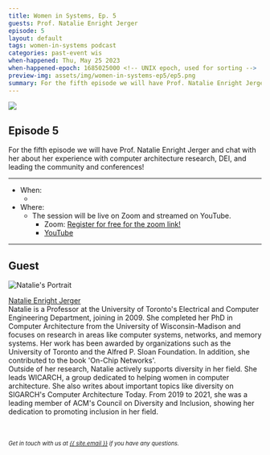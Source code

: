 ```yaml
---
title: Women in Systems, Ep. 5
guests: Prof. Natalie Enright Jerger
episode: 5
layout: default
tags: women-in-systems podcast
categories: past-event wis
when-happened: Thu, May 25 2023
when-happened-epoch: 1685025000 <!-- UNIX epoch, used for sorting -->
preview-img: assets/img/women-in-systems-ep5/ep5.png
summary: For the fifth episode we will have Prof. Natalie Enright Jerger and chat with her about her experience!
---
```


<img src="{{ 'assets/img/women-in-systems-ep5/ep5.png' | relative_url }}"/>

## Episode 5
For the fifth episode we will have Prof. Natalie Enright Jerger and chat with her about her experience with computer architecture research, DEI, and leading the community and conferences!


<!-- <div class="section-header">Submit your questions!</div>
<div class="section-content">
    <iframe class="loading-white-bg" src="https://app.sli.do/event/gvurjFQQGviwjztFyoXVbe/live/questions" height="100%" width="100%" style="min-height: 560px;"></iframe>
</div> -->

<hr>

* When:
  * <div style="font-weight: bold;" class="time-fmt-local" data-start="1685025000" data-duration="3600" data-show-timezone-link="true"></div>
* Where:  
  * The session will be live on Zoom and streamed on YouTube.
    * Zoom: <a href="https://ucsd.zoom.us/j/92058909296" target=_blank class="external-link">Register for free for the zoom link!</a>
    * <a href="https://youtube.com/live/0aw2XDUuKrw" target=_blank class="external-link">YouTube</a>
<hr>


<!-- <div class="section-header">Submit your questions!</div>
<div class="section-content">
    <iframe class="loading-white-bg" src="https://app.sli.do/event/muvx8icUQr3w3kz6kNaEXA" height="100%" width="100%" style="min-height: 560px;"></iframe>
</div>
<br> -->

## Guest

<div class="bio">
<img class="headshot" src="{{ '/assets/img/women-in-systems-ep5/NatalieEnrightJerger.jpg' | relative_url }}" alt="Natalie's Portrait"/>

<a target=_blank href="https://www.eecg.utoronto.ca/~enright/">Natalie Enright Jerger  </a><br>
Natalie is a Professor at the University of Toronto's Electrical and Computer Engineering Department, joining in 2009. She completed her PhD in Computer Architecture from the University of Wisconsin-Madison and focuses on research in areas like computer systems, networks, and memory systems. Her work has been awarded by organizations such as the University of Toronto and the Alfred P. Sloan Foundation. In addition, she contributed to the book 'On-Chip Networks'.
<br>
Outside of her research, Natalie actively supports diversity in her field. She leads WICARCH, a group dedicated to helping women in computer architecture. She also writes about important topics like diversity on SIGARCH's Computer Architecture Today. From 2019 to 2021, she was a leading member of ACM's Council on Diversity and Inclusion, showing her dedication to promoting inclusion in her field.
</div><br>

<!-- <hr> -->
<br>
<div style="font-size: 0.8em;">
    <i>
    Get in touch with us at <a class="external-link" target='_blank' href="mailto:{{ site.email }}">{{ site.email }}</a> if you have any questions.
    </i>
</div>
<br>

